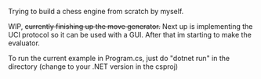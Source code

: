 Trying to build a chess engine from scratch by myself.

WIP, ~~currently finishing up the move generator.~~ Next up is implementing the UCI protocol so it can be used with a GUI. After that im starting to make the evaluator.

To run the current example in Program.cs, just do "dotnet run" in the directory (change to your .NET version in the csproj)
